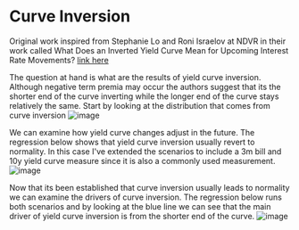 # Curve Inversion
Original work inspired from Stephanie Lo and Roni Israelov at NDVR in their work called What Does an Inverted Yield Curve Mean for Upcoming Interest Rate Movements? [link here](https://ndvr.com/journal/what-does-an-inverted-yield-curve-mean)

The question at hand is what are the results of yield curve inversion. Although negative term premia may occur the authors suggest that its the shorter end of the curve inverting while the longer end of the curve stays relatively the same.
Start by looking at the distribution that comes from curve inversion
![image](https://github.com/diegodalvarez/CurveInversion/assets/48641554/678e6dd7-804b-47f3-a579-8e86ea1384e3)

We can examine how yield curve changes adjust in the future. The regression below shows that yield curve inversion usually revert to normality. In this case I've extended the scenarios to include a 3m bill and 10y yield curve measure since it is also a commonly used measurement. 
![image](https://github.com/diegodalvarez/CurveInversion/assets/48641554/49683921-7fc0-45f0-b17a-972db2e17f89)

Now that its been established that curve inversion usually leads to normality we can examine the drivers of curve inversion. The regression below runs both scenarios and by looking at the blue line we can see that the main driver of yield curve inversion is from the shorter end of the curve. 
![image](https://github.com/diegodalvarez/CurveInversion/assets/48641554/e597e3f6-156b-4fd9-a89a-b72378c0adf2)
